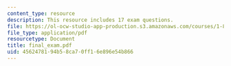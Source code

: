 ```yaml
---
content_type: resource
description: This resource includes 17 exam questions.
file: https://ol-ocw-studio-app-production.s3.amazonaws.com/courses/1-85-water-and-wastewater-treatment-engineering-spring-2006/4562478194b58ca70ff16e896e54b866_final_exam.pdf
file_type: application/pdf
resourcetype: Document
title: final_exam.pdf
uid: 45624781-94b5-8ca7-0ff1-6e896e54b866
---
```

